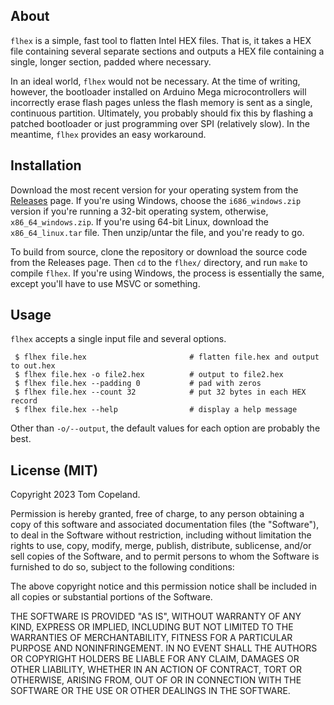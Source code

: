 ## About

`flhex` is a simple, fast tool to flatten Intel HEX files. That is, it takes a HEX file containing several separate sections and outputs a HEX file containing a single, longer section, padded where necessary.

In an ideal world, `flhex` would not be necessary. At the time of writing, however, the bootloader installed on Arduino Mega microcontrollers will incorrectly erase flash pages unless the flash memory is sent as a single, continuous partition. Ultimately, you probably should fix this by flashing a patched bootloader or just programming over SPI (relatively slow). In the meantime, `flhex` provides an easy workaround.

## Installation

Download the most recent version for your operating system from the [Releases](https://github.com/thcopeland/flhex/releases) page. If you're using Windows, choose the `i686_windows.zip` version if you're running a 32-bit operating system, otherwise, `x86_64_windows.zip`. If you're using 64-bit Linux, download the `x86_64_linux.tar` file. Then unzip/untar the file, and you're ready to go.

To build from source, clone the repository or download the source code from the Releases page. Then `cd` to the `flhex/` directory, and run `make` to compile `flhex`. If you're using Windows, the process is essentially the same, except you'll have to use MSVC or something.

## Usage

`flhex` accepts a single input file and several options.
```
 $ flhex file.hex                       # flatten file.hex and output to out.hex
 $ flhex file.hex -o file2.hex          # output to file2.hex
 $ flhex file.hex --padding 0           # pad with zeros
 $ flhex file.hex --count 32            # put 32 bytes in each HEX record
 $ flhex file.hex --help                # display a help message
```

Other than `-o/--output`, the default values for each option are probably the best.

## License (MIT)

Copyright 2023 Tom Copeland.

Permission is hereby granted, free of charge, to any person obtaining a copy of this software and associated documentation files (the "Software"), to deal in the Software without restriction, including without limitation the rights to use, copy, modify, merge, publish, distribute, sublicense, and/or sell copies of the Software, and to permit persons to whom the Software is furnished to do so, subject to the following conditions:

The above copyright notice and this permission notice shall be included in all copies or substantial portions of the Software.

THE SOFTWARE IS PROVIDED "AS IS", WITHOUT WARRANTY OF ANY KIND, EXPRESS OR IMPLIED, INCLUDING BUT NOT LIMITED TO THE WARRANTIES OF MERCHANTABILITY, FITNESS FOR A PARTICULAR PURPOSE AND NONINFRINGEMENT. IN NO EVENT SHALL THE AUTHORS OR COPYRIGHT HOLDERS BE LIABLE FOR ANY CLAIM, DAMAGES OR OTHER LIABILITY, WHETHER IN AN ACTION OF CONTRACT, TORT OR OTHERWISE, ARISING FROM, OUT OF OR IN CONNECTION WITH THE SOFTWARE OR THE USE OR OTHER DEALINGS IN THE SOFTWARE.
